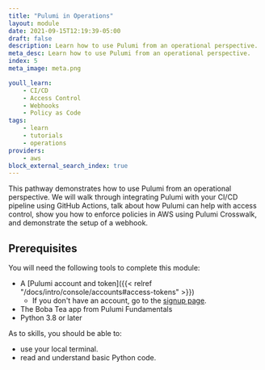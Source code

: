 ```yaml
---
title: "Pulumi in Operations"
layout: module
date: 2021-09-15T12:19:39-05:00
draft: false
description: Learn how to use Pulumi from an operational perspective.
meta_desc: Learn how to use Pulumi from an operational perspective.
index: 5
meta_image: meta.png

youll_learn:
    - CI/CD
    - Access Control
    - Webhooks
    - Policy as Code
tags:
    - learn
    - tutorials
    - operations
providers:
    - aws
block_external_search_index: true
---
```


This pathway demonstrates how to use Pulumi from an operational perspective. We
will walk through integrating Pulumi with your CI/CD pipeline using GitHub
Actions, talk about how Pulumi can help with access control, show you how to
enforce policies in AWS using Pulumi Crosswalk, and demonstrate the setup of a
webhook.

## Prerequisites

You will need the following tools to complete this module:
- A [Pulumi account and token]({{< relref "/docs/intro/console/accounts#access-tokens" >}})
  - If you don't have an account, go to the
    [signup page](https://app.pulumi.com/signup).
- The Boba Tea app from Pulumi Fundamentals
- Python 3.8 or later

As to skills, you should be able to:

- use your local terminal.
- read and understand basic Python code.